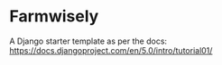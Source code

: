 # Farmwisely

A Django starter template as per the docs: https://docs.djangoproject.com/en/5.0/intro/tutorial01/

